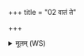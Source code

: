 +++
title = "02 वातं ते"

+++
<details><summary>मूलम् (WS)</summary>

वातं ते प्राणः सिषक्तुं यातुधान स्वाहा ॥ २ ॥
</details>